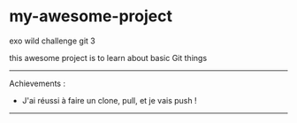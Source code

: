 # my-awesome-project
exo wild challenge git 3

this awesome project is to learn about basic Git things
_____________
Achievements :

- J'ai réussi à faire un clone, pull, et je vais push !
_____________
